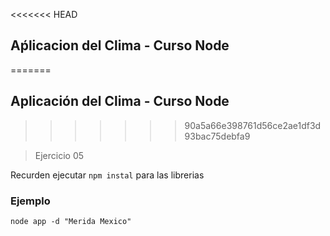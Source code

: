 <<<<<<< HEAD
## Aṕlicacion del Clima - Curso Node 
=======
## Aplicación del Clima - Curso Node 
>>>>>>> 90a5a66e398761d56ce2ae1df3d93bac75debfa9

> Ejercicio 05

Recurden ejecutar ```npm instal``` para las librerias

### Ejemplo
```
node app -d "Merida Mexico"
```

